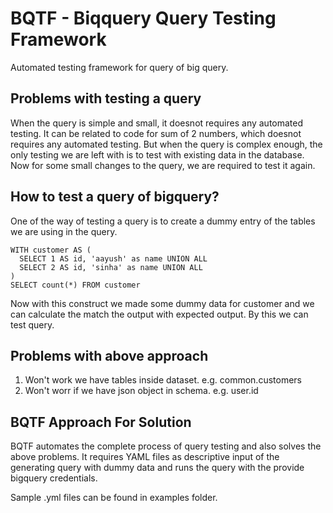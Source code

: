 # BQTF - Biqquery Query Testing Framework

Automated testing framework for query of big query. 

## Problems with testing a query
When the query is simple and small, it doesnot requires any automated testing. It can be related to code for sum of 2 numbers, which doesnot requires any automated testing. But when the query is complex enough, the only testing we are left with is to test with existing data in the database. Now for some small changes to the query, we are required to test it again.

## How to test a query of bigquery?
<p>One of the way of testing a query is to create a dummy entry of the tables we are using in the query. <p/>

```
WITH customer AS (
  SELECT 1 AS id, 'aayush' as name UNION ALL
  SELECT 2 AS id, 'sinha' as name UNION ALL
)
SELECT count(*) FROM customer
```
Now with this construct we made some dummy data for customer and we can calculate the match the output with expected output. By this we can test query.

## Problems with above approach
1. Won't work we have tables inside dataset. e.g. common.customers
2. Won't worr if we have json object in schema. e.g. user.id

## BQTF Approach For Solution
BQTF automates the complete process of query testing and also solves the above problems. It requires YAML files as descriptive input of the generating query with dummy data and runs the query with the provide bigquery credentials. 

Sample .yml files can be found in examples folder.
